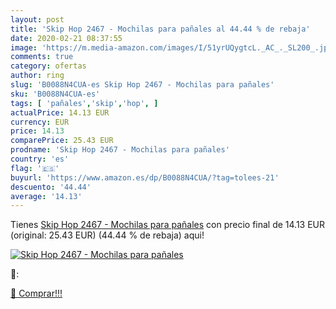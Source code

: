 ```yaml
---
layout: post
title: 'Skip Hop 2467 - Mochilas para pañales al 44.44 % de rebaja'
date: 2020-02-21 08:37:55
image: 'https://m.media-amazon.com/images/I/51yrUQygtcL._AC_._SL200_.jpg'
comments: true
category: ofertas
author: ring
slug: 'B0088N4CUA-es Skip Hop 2467 - Mochilas para pañales'
sku: 'B0088N4CUA-es'
tags: [ 'pañales','skip','hop', ]
actualPrice: 14.13 EUR
currency: EUR
price: 14.13
comparePrice: 25.43 EUR
prodname: 'Skip Hop 2467 - Mochilas para pañales'
country: 'es'
flag: '🇪🇸'
buyurl: 'https://www.amazon.es/dp/B0088N4CUA/?tag=tolees-21'
descuento: '44.44'
average: '14.13'
---
```


Tienes [Skip Hop 2467 - Mochilas para pañales](https://www.amazon.es/dp/B0088N4CUA/?tag=tolees-21) con precio final de  14.13 EUR (original: 25.43 EUR) (44.44 %  de rebaja) aqui!

[![Skip Hop 2467 - Mochilas para pañales](https://m.media-amazon.com/images/I/51yrUQygtcL._AC_._SL200_.jpg)](https://www.amazon.es/dp/B0088N4CUA/?tag=tolees-21)

🔎:


[🛒 Comprar!!!](https://www.amazon.es/dp/B0088N4CUA/?tag=tolees-21)
